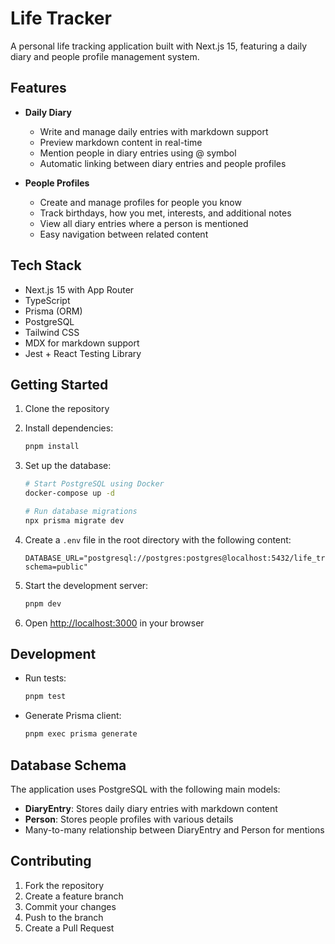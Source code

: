 # Life Tracker

A personal life tracking application built with Next.js 15, featuring a daily diary and people profile management system.

## Features

- **Daily Diary**

  - Write and manage daily entries with markdown support
  - Preview markdown content in real-time
  - Mention people in diary entries using @ symbol
  - Automatic linking between diary entries and people profiles

- **People Profiles**
  - Create and manage profiles for people you know
  - Track birthdays, how you met, interests, and additional notes
  - View all diary entries where a person is mentioned
  - Easy navigation between related content

## Tech Stack

- Next.js 15 with App Router
- TypeScript
- Prisma (ORM)
- PostgreSQL
- Tailwind CSS
- MDX for markdown support
- Jest + React Testing Library

## Getting Started

1. Clone the repository
2. Install dependencies:

   ```bash
   pnpm install
   ```

3. Set up the database:

   ```bash
   # Start PostgreSQL using Docker
   docker-compose up -d

   # Run database migrations
   npx prisma migrate dev
   ```

4. Create a `.env` file in the root directory with the following content:

   ```
   DATABASE_URL="postgresql://postgres:postgres@localhost:5432/life_tracker?schema=public"
   ```

5. Start the development server:

   ```bash
   pnpm dev
   ```

6. Open [http://localhost:3000](http://localhost:3000) in your browser

## Development

- Run tests:

  ```bash
  pnpm test
  ```

- Generate Prisma client:
  ```bash
  pnpm exec prisma generate
  ```

## Database Schema

The application uses PostgreSQL with the following main models:

- **DiaryEntry**: Stores daily diary entries with markdown content
- **Person**: Stores people profiles with various details
- Many-to-many relationship between DiaryEntry and Person for mentions

## Contributing

1. Fork the repository
2. Create a feature branch
3. Commit your changes
4. Push to the branch
5. Create a Pull Request
